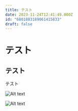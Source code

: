 ```yaml
---
title: テスト
date: 2023-11-24T12:41:49.000Z
id: "6801883189061415833"
draft: false
---
```

# テスト

## テスト

テスト

![Alt text](https://akinami3.github.io/manage-hatenablog/images/test/image.png)

![Alt text](https://akinami3.github.io/manage-hatenablog/images/test/image2.png)
